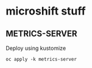 # microshift stuff

## METRICS-SERVER
Deploy using kustomize
```shell
oc apply -k metrics-server
```

